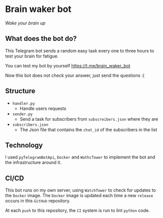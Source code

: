# Brain waker bot
*Wake your brain up*


## What does the bot do?
This Telegram bot sends a random easy task every one to three hours to test your brain for fatigue.

You can test my bot by yourself https://t.me/brain_waker_bot

Now this bot does not check your answer, just send the questions :(


## Structure
- `handler.py`
    - Handle users requests
- `sender.py`
    - Send a task for subscribers from `subscreibers.json` where they are
- `subscribers.json`
    - The Json file that contains the `chat_id` of the subscribers in the list


## Technology
I used `pyTelegramBotApi`, `Docker` and `WathcTower` to implement the bot and the infrastructure around it.


## CI/CD
This bot runs on my own server, using `WatchTower` to check for updates to the `Docker` image. The `Docker` image is updated each time a new `release` occurs in this `GitHub` repository.

At each `push` to this repository, the `CI` system is run to lint `python` code.
